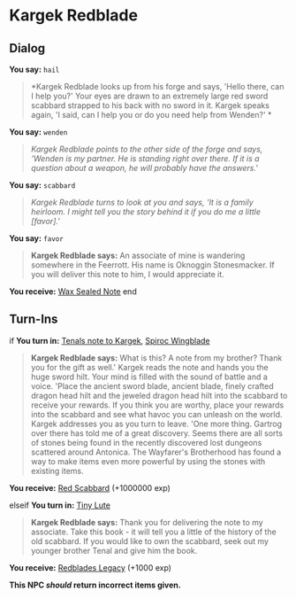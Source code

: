 # Kargek Redblade
## Dialog

**You say:** `hail`



>*Kargek Redblade looks up from his forge and says, 'Hello there, can I help you?' Your eyes are drawn to an extremely large red sword scabbard strapped to his back with no sword in it. Kargek speaks again, 'I said, can I help you or do you need help from Wenden?' *

**You say:** `wenden`



>*Kargek Redblade points to the other side of the forge and says, 'Wenden is my partner. He is standing right over there. If it is a question about a weapon, he will probably have the answers.'*

**You say:** `scabbard`



>*Kargek Redblade turns to look at you and says, 'It is a family heirloom. I might tell you the story behind it if you do me a little [favor].'*

**You say:** `favor`



>**Kargek Redblade says:** An associate of mine is wandering somewhere in the Feerrott. His name is Oknoggin Stonesmacker. If you will deliver this note to him, I would appreciate it.


**You receive:**  [Wax Sealed Note](/item/20673)
end

## Turn-Ins




if **You turn in:** [Tenals note to Kargek](/item/20684), [Spiroc Wingblade](/item/20679)


>**Kargek Redblade says:** What is this? A note from my brother? Thank you for the gift as well.' Kargek reads the note and hands you the huge sword hilt. Your mind is filled with the sound of battle and a voice. 'Place the ancient sword blade, ancient blade, finely crafted dragon head hilt and the jeweled dragon head hilt into the scabbard to receive your rewards. If you think you are worthy, place your rewards into the scabbard and see what havoc you can unleash on the world. Kargek addresses you as you turn to leave. 'One more thing. Gartrog over there has told me of a great discovery. Seems there are all sorts of stones being found in the recently discovered lost dungeons scattered around Antonica. The Wayfarer's Brotherhood has found a way to make items even more powerful by using the stones with existing items.


 **You receive:**  [Red Scabbard](/item/17859) (+1000000 exp)

elseif **You turn in:** [Tiny Lute](/item/20674)


>**Kargek Redblade says:** Thank you for delivering the note to my associate. Take this book - it will tell you a little of the history of the old scabbard. If you would like to own the scabbard, seek out my younger brother Tenal and give him the book.


 **You receive:**  [Redblades Legacy](/item/18083) (+1000 exp)

**This NPC *should* return incorrect items given.**



